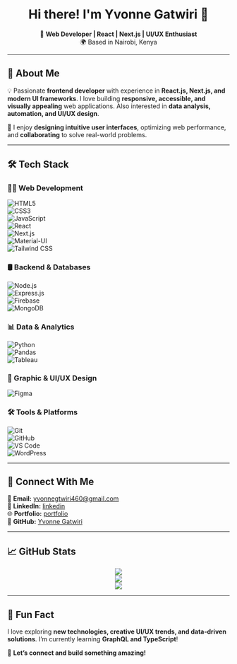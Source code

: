 <h1 align="center">Hi there! I'm Yvonne Gatwiri 👋</h1>

<p align="center">
🚀 <b>Web Developer | React | Next.js | UI/UX Enthusiast</b> <br>
🌍 Based in Nairobi, Kenya
</p>

---

## 🌟 About Me  

💡 Passionate **frontend developer** with experience in **React.js, Next.js, and modern UI frameworks**. I love building **responsive, accessible, and visually appealing** web applications. Also interested in **data analysis, automation, and UI/UX design**.  

🎨 I enjoy **designing intuitive user interfaces**, optimizing web performance, and **collaborating** to solve real-world problems.  

---

## 🛠️ Tech Stack  

### **👩‍💻 Web Development**  
![HTML5](https://img.shields.io/badge/HTML5-E34F26?style=flat&logo=html5&logoColor=white)  
![CSS3](https://img.shields.io/badge/CSS3-1572B6?style=flat&logo=css3&logoColor=white)  
![JavaScript](https://img.shields.io/badge/JavaScript-F7DF1E?style=flat&logo=javascript&logoColor=black)  
![React](https://img.shields.io/badge/React-61DAFB?style=flat&logo=react&logoColor=black)  
![Next.js](https://img.shields.io/badge/Next.js-000000?style=flat&logo=next.js&logoColor=white)  
![Material-UI](https://img.shields.io/badge/Material--UI-0081CB?style=flat&logo=mui&logoColor=white)  
![Tailwind CSS](https://img.shields.io/badge/TailwindCSS-38B2AC?style=flat&logo=tailwind-css&logoColor=white)  

### **🛢 Backend & Databases**  
![Node.js](https://img.shields.io/badge/Node.js-43853D?style=flat&logo=node.js&logoColor=white)  
![Express.js](https://img.shields.io/badge/Express.js-000000?style=flat&logo=express&logoColor=white)  
![Firebase](https://img.shields.io/badge/Firebase-FFCA28?style=flat&logo=firebase&logoColor=black)  
![MongoDB](https://img.shields.io/badge/MongoDB-4EA94B?style=flat&logo=mongodb&logoColor=white)  

### **📊 Data & Analytics**  
![Python](https://img.shields.io/badge/Python-3776AB?style=flat&logo=python&logoColor=white)  
![Pandas](https://img.shields.io/badge/Pandas-150458?style=flat&logo=pandas&logoColor=white)  
![Tableau](https://img.shields.io/badge/Tableau-E97627?style=flat&logo=tableau&logoColor=white)  

### **🎨 Graphic & UI/UX Design**  
![Figma](https://img.shields.io/badge/Figma-F24E1E?style=flat&logo=figma&logoColor=white)  


### **🛠 Tools & Platforms**  
![Git](https://img.shields.io/badge/Git-F05032?style=flat&logo=git&logoColor=white)  
![GitHub](https://img.shields.io/badge/GitHub-181717?style=flat&logo=github&logoColor=white)  
![VS Code](https://img.shields.io/badge/VS%20Code-007ACC?style=flat&logo=visual-studio-code&logoColor=white)  
![WordPress](https://img.shields.io/badge/WordPress-21759B?style=flat&logo=wordpress&logoColor=white)  

---

## 🔗 Connect With Me  

📧 **Email:** yvonnegtwiri460@gmail.com  
💼 **LinkedIn:** [linkedin](https://www.linkedin.com/in/yvonne-gatwiri-mwita/)  
  🌐 **Portfolio:** [portfolio](https://yvonnegat.github.io/iportfolio)  
🐙 **GitHub:** [Yvonne Gatwiri](https://github.com/yvonnegat)  

---

## 📈 GitHub Stats  

<p align="center">
  <img src="https://github-readme-streak-stats.herokuapp.com/?user=yvonnegat&theme=tokyonight&hide_border=true" />
  <br>
  <img src="https://github-readme-stats.vercel.app/api/top-langs/?username=yvonnegat&layout=compact&theme=tokyonight&hide_border=true" />
  <br>
  <img src="https://github-readme-stats.vercel.app/api?username=yvonnegat&show_icons=true&theme=tokyonight&hide_border=true" />
</p>

---

## 🎯 Fun Fact  

I love exploring **new technologies, creative UI/UX trends, and data-driven solutions**. I’m currently learning **GraphQL and TypeScript**!  

🚀 **Let’s connect and build something amazing!**  
